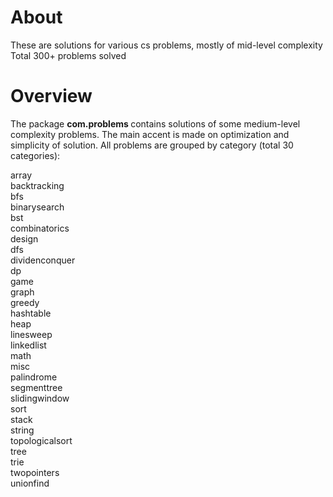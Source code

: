 
About 
============

These are solutions for various cs problems, mostly of mid-level complexity
Total 300+ problems solved


Overview
===========

The package <b> com.problems </b> contains solutions of some medium-level complexity problems. The main accent is made on optimization and simplicity of solution. All problems are grouped by category (total 30 categories):

array <br/>
backtracking <br/>
bfs <br/>
binarysearch <br/>
bst <br/>
combinatorics <br/>
design <br/>
dfs <br/>
dividenconquer <br/>
dp <br/>
game <br/>
graph <br/>
greedy <br/>
hashtable <br/>
heap <br/>
linesweep <br/>
linkedlist <br/>
math <br/>
misc <br/>
palindrome <br/>
segmenttree <br/>
slidingwindow <br/>
sort <br/>
stack <br/>
string <br/>
topologicalsort <br/>
tree <br/>
trie <br/>
twopointers <br/>
unionfind

